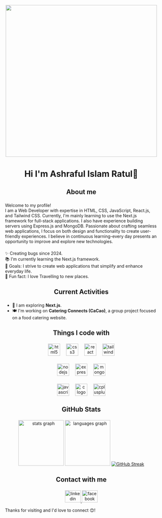 <div align="center">
  <img height="500" src="https://i.ibb.co.com/7JKckHmw/github-banner.png"  />
</div>

###

<h1 align="center">Hi I'm Ashraful Islam Ratul👋</h1>

<h2 align="center">About me</h2>

###

<p align="left">Welcome to my profile! <br> I am a Web Developer with expertise in HTML, CSS, JavaScript, React.js, and Tailwind CSS. Currently, I'm mainly learning to use the Next.js framework for full-stack applications. I also have experience building servers using Express.js and MongoDB. Passionate about crafting seamless web applications, I focus on both design and functionality to create user-friendly experiences. I believe in continuous learning-every day presents an opportunity to improve and explore new technologies.</p>

###

<p align="left">✨ Creating bugs since 2024.<br>📚 I'm currently learning the Next.js framework.<br>🎯 Goals: I strive to create web applications that simplify and enhance everyday life.<br>🎲 Fun fact: I love Travelling to new places.</p>

###

<h2 align="center">Current Activities</h2>

###

<ul>
  <li>🚀 I am exploring <strong>Next.js</strong>.</li>
  <li>🍽️ I'm working on <strong>Catering Connects (CaCao)</strong>, a group project focused on a food catering website.</li>
</ul>

###

<h2 align="center">Things I code with</h2>

###

<div align="center">
  <img src="https://cdn.jsdelivr.net/gh/devicons/devicon/icons/html5/html5-original.svg" height="40" alt="html5 logo"  />
  <img width="12" />
  <img src="https://cdn.jsdelivr.net/gh/devicons/devicon/icons/css3/css3-original.svg" height="40" alt="css3 logo"  />
  <img width="12" />
  <img src="https://cdn.simpleicons.org/react/61DAFB" height="40" alt="react logo"  />
  <img width="12" />
  <img src="https://cdn.simpleicons.org/tailwindcss/06B6D4" height="40" alt="tailwindcss logo"  />
</div>

###

<div align="center">
  <img src="https://cdn.jsdelivr.net/gh/devicons/devicon/icons/nodejs/nodejs-original.svg" height="40" alt="nodejs logo"  />
  <img width="12" />
  <img src="https://skillicons.dev/icons?i=express" height="40" alt="express logo"  />
  <img width="12" />
  <img src="https://cdn.simpleicons.org/mongodb/47A248" height="40" alt="mongodb logo"  />
</div>

###

<div align="center">
  <img src="https://cdn.simpleicons.org/javascript/F7DF1E" height="40" alt="javascript logo"  />
  <img width="12" />
  <img src="https://cdn.jsdelivr.net/gh/devicons/devicon/icons/c/c-original.svg" height="40" alt="c logo"  />
  <img width="12" />
  <img src="https://cdn.jsdelivr.net/gh/devicons/devicon/icons/cplusplus/cplusplus-original.svg" height="40" alt="cplusplus logo"  />
</div>

###

<h2 align="center">GitHub Stats</h2>

###

<div align="center">
  <img src="https://github-readme-stats.vercel.app/api?username=mdashraful24&hide_title=false&hide_rank=false&show_icons=true&include_all_commits=true&count_private=true&disable_animations=false&theme=dracula&locale=en&hide_border=false&order=1" height="150" alt="stats graph"  />
  <img src="https://github-readme-stats.vercel.app/api/top-langs?username=mdashraful24&locale=en&hide_title=false&layout=compact&card_width=320&langs_count=5&theme=dracula&hide_border=false&order=2" height="150" alt="languages graph"  />
  <a href="https://git.io/streak-stats">
  <img src="https://nirzak-streak-stats.vercel.app?user=mdashraful24&theme=dark" alt="GitHub Streak" />
</a>
</div>

###

<h2 align="center">Contact with me</h2>

###

<div align="center">
  <a href="https://www.linkedin.com/in/ashraful-islam-ratul/" target="_blank">
    <img src="https://raw.githubusercontent.com/maurodesouza/profile-readme-generator/master/src/assets/icons/social/linkedin/default.svg" width="52" height="40" alt="linkedin logo"  />
  </a>
  <a href="https://www.facebook.com/share/19n28FG9HV/" target="_blank">
    <img src="https://raw.githubusercontent.com/maurodesouza/profile-readme-generator/master/src/assets/icons/social/facebook/default.svg" width="52" height="40" alt="facebook logo"  />
  </a>
</div>

<p align="left">
  Thanks for visiting and I'd love to connect 😊!
</p>

###

